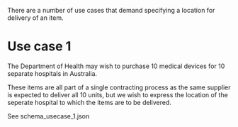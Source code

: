 There are a number of use cases that demand specifying a location for delivery of an item.

Use case 1
==========

The Department of Health may wish to purchase 10 medical devices for 10 separate hospitals in Australia.

These items are all part of a single contracting process as the same supplier is expected to deliver all 10 units, but 
we wish to express the location of the seperate hospital to which the items are to be delivered.

See schema_usecase_1.json


